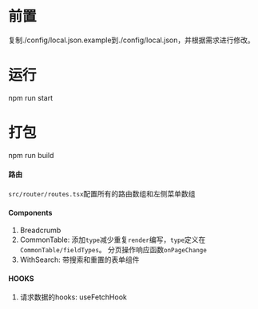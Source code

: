 # 前置
复制./config/local.json.example到./config/local.json，并根据需求进行修改。
# 运行
npm run start
# 打包
npm run build

#### 路由
`src/router/routes.tsx`配置所有的路由数组和左侧菜单数组

#### Components
1. Breadcrumb
2. CommonTable: 添加`type`减少重复`render`编写，`type`定义在`CommonTable/fieldTypes`。 分页操作响应函数`onPageChange`
3. WithSearch: 带搜索和重置的表单组件

#### HOOKS
1. 请求数据的hooks: useFetchHook
